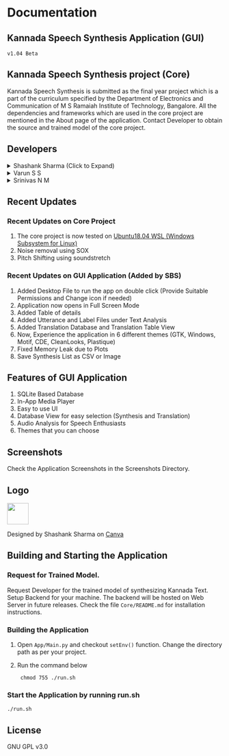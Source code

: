 # Documentation

## Kannada Speech Synthesis Application (GUI)

	v1.04 Beta 

## Kannada Speech Synthesis project (Core)
Kannada Speech Synthesis is submitted as the final year project which is a part of the curriculum specified by the Department of Electronics and Communication of M S Ramaiah Institute of Technology, Bangalore. All the dependencies and frameworks which are used in the core project are mentioned in the About page of the application. Contact Developer to obtain the source and trained model of the core project.

## Developers 
<details>
<summary>Shashank Sharma (Click to Expand)</summary>

[MAIL](mailto:shashankrnr32@gmail.com)

	Core Project 
	- Preprocessing
	- Training
	- Pitch Shift using soundtretch
	- Testing on Windows Subsystem for Linux (Ubuntu 18.04)
	
	Application
	- Complete User Interface (Main, About, Table and Analysis Window)
	- SQLite Database Implementation ( Synthesis and Translation)
	- Media Player Integration
	- Production Code and Documentation
	- Application Themes

</details>

<details>
<summary>Varun S S</summary>

[MAIL](mailto:varunsridhar614@gmail.com)
	
	Core Project 
	- Testing

	Application
	- Synthesis Handler
	- Festival API

</details>
<details>
<summary>Srinivas N M</summary>

[MAIL](mailto:srinivasnm471@gmail.com) 

	Core Project 
	- Noise Removal using SOX
	
	Application
	- SOX integration

</details>

## Recent Updates

### Recent Updates on Core Project
1. The core project is now tested on [Ubuntu18.04 WSL (Windows Subsystem for Linux)](https://www.microsoft.com/en-in/p/ubuntu-1804-lts/9n9tngvndl3q)
2. Noise removal using SOX
3. Pitch Shifting using soundstretch

### Recent Updates on GUI Application (Added by SBS)
1. Added Desktop File to run the app on double click (Provide Suitable Permissions and Change icon if needed)
2. Application now opens in Full Screen Mode
3. Added Table of details
4. Added Utterance and Label Files under Text Analysis
5. Added Translation Database and Translation Table View
6. Now, Experience the application in 6 different themes (GTK, Windows, Motif, CDE, CleanLooks, Plastique)
7. Fixed Memory Leak due to Plots
8. Save Synthesis List as CSV or Image

## Features of GUI Application
1. SQLite Based Database 
2. In-App Media Player
3. Easy to use UI
4. Database View for easy selection (Synthesis and Translation)
5. Audio Analysis for Speech Enthusiasts
6. Themes that you can choose

## Screenshots
Check the Application Screenshots in the Screenshots Directory.

## Logo

<img src="https://github.com/shashankrnr32/KannadaTTS_APP/blob/master/App/ui/img/Icon_PNG.png" width=50 height=50>

Designed by Shashank Sharma on [Canva](https://www.canva.com/design/DADUBs2Lr40/GAuk1CHq5jTVj26BpkOTqw/view?utm_content=DADUBs2Lr40&utm_campaign=designshare&utm_medium=link&utm_source=sharebutton)

## Building and Starting the Application

### Request for Trained Model.
Request Developer for the trained model of synthesizing Kannada Text. Setup Backend for your machine. The backend will be hosted on Web Server in future releases. Check the file `Core/README.md` for installation instructions.

### Building the Application 

1. Open `App/Main.py` and checkout `setEnv()` function. Change the directory path as per your project. 
2. Run the command below

		chmod 755 ./run.sh

### Start the Application by running run.sh

	./run.sh

## License
GNU GPL v3.0
